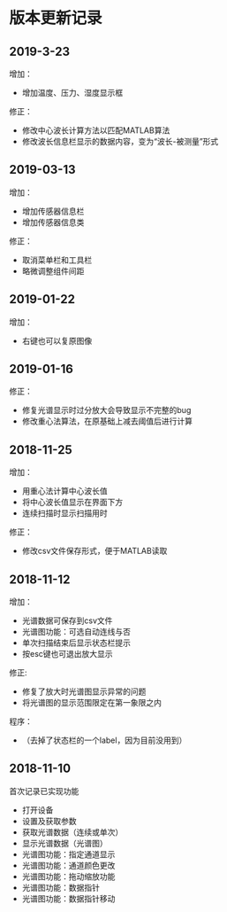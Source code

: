 # 版本更新记录

## 2019-3-23

增加：

- 增加温度、压力、湿度显示框

修正：

- 修改中心波长计算方法以匹配MATLAB算法
- 修改波长信息栏显示的数据内容，变为“波长-被测量”形式

## 2019-03-13

增加：

- 增加传感器信息栏
- 增加传感器信息类


修正：

- 取消菜单栏和工具栏
- 略微调整组件间距


## 2019-01-22

增加：

- 右键也可以复原图像
  
## 2019-01-16

修正：

- 修复光谱显示时过分放大会导致显示不完整的bug
- 修改重心法算法，在原基础上减去阈值后进行计算

## 2018-11-25

增加：

- 用重心法计算中心波长值
- 将中心波长值显示在界面下方
- 连续扫描时显示扫描用时

修正：

- 修改csv文件保存形式，便于MATLAB读取

## 2018-11-12

增加：

- 光谱数据可保存到csv文件
- 光谱图功能：可选自动连线与否
- 单次扫描结束后显示状态栏提示
- 按esc键也可退出放大显示

修正:

- 修复了放大时光谱图显示异常的问题
- 将光谱图的显示范围限定在第一象限之内

程序：

- （去掉了状态栏的一个label，因为目前没用到）

## 2018-11-10

首次记录已实现功能  

- 打开设备
- 设置及获取参数
- 获取光谱数据（连续或单次）
- 显示光谱数据（光谱图）
- 光谱图功能：指定通道显示
- 光谱图功能：通道颜色更改
- 光谱图功能：拖动缩放功能
- 光谱图功能：数据指针
- 光谱图功能：数据指针移动